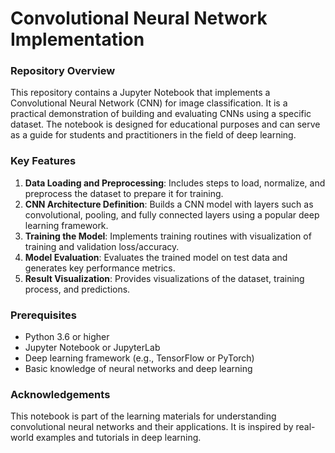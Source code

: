 # Convolutional Neural Network Implementation

### Repository Overview
This repository contains a Jupyter Notebook that implements a Convolutional Neural Network (CNN) for image classification. It is a practical demonstration of building and evaluating CNNs using a specific dataset. The notebook is designed for educational purposes and can serve as a guide for students and practitioners in the field of deep learning.

### Key Features
1. **Data Loading and Preprocessing**: Includes steps to load, normalize, and preprocess the dataset to prepare it for training.
2. **CNN Architecture Definition**: Builds a CNN model with layers such as convolutional, pooling, and fully connected layers using a popular deep learning framework.
3. **Training the Model**: Implements training routines with visualization of training and validation loss/accuracy.
4. **Model Evaluation**: Evaluates the trained model on test data and generates key performance metrics.
5. **Result Visualization**: Provides visualizations of the dataset, training process, and predictions.


### Prerequisites
- Python 3.6 or higher
- Jupyter Notebook or JupyterLab
- Deep learning framework (e.g., TensorFlow or PyTorch)
- Basic knowledge of neural networks and deep learning

### Acknowledgements
This notebook is part of the learning materials for understanding convolutional neural networks and their applications. It is inspired by real-world examples and tutorials in deep learning.


